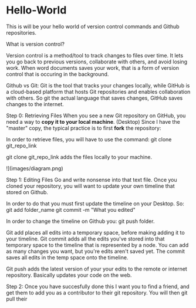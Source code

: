 # Hello-World
This is will be your hello world of version control commands and Github repositories. 

What is version control?

Version control is a method/tool to track changes to files over time. It lets you go back to previous versions, collaborate with others, and avoid losing work. When word documents saves your work, that is a form of version control that is occuring in the background. 


Github vs Git:
Git is the tool that tracks your changes locally, while GitHub is a cloud-based platform that hosts Git repositories and enables collaboration with others. So git the actual language that saves changes, GitHub saves changes to the internet. 

Step 0: Retrieving Files
When you see a new Git repository on GitHub, you need a way to **copy it to your local machine**. (Desktop)
Since I have the "master" copy, the typical practice is to first **fork** the repository:

In order to retrieve files, you will have to use the command:
git clone git_repo_link

git clone git_repo_link adds the files locally to your machine. 

!](images/diagram.png)

Step 1: Editing Files
Go and write nonsense into that text file. 
Once you cloned your repository, you will want to update your own timeline that stored on Github. 

In order to do that you must first update the timeline on your Desktop. 
So:
git add folder_name 
git commit -m "What you edited"

In order to change the timeline on Github you:
git push folder. 

Git add places all edits into a temporary space, before making adding it to your timeline. 
Git commit adds all the edits you've stored into that temporary space to the timeline that is represented by a node. 
You can add as many changes you want, but you're edits aren't saved yet. The commit saves all edits in the temp space onto the timeline. 

Git push adds the latest version of your your edits to the remote or internet repository. Basically updates your code on the web. 

Step 2:
Once you have succesfully done this I want you to find a friend, and get them to add you as a contributor to their git repository. 
You will then git pull their 

